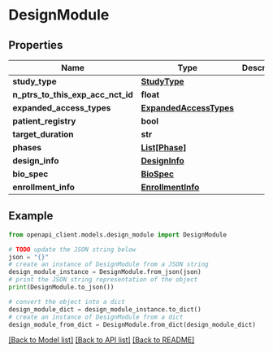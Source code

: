 # DesignModule


## Properties

Name | Type | Description | Notes
------------ | ------------- | ------------- | -------------
**study_type** | [**StudyType**](StudyType.md) |  | [optional] 
**n_ptrs_to_this_exp_acc_nct_id** | **float** |  | [optional] 
**expanded_access_types** | [**ExpandedAccessTypes**](ExpandedAccessTypes.md) |  | [optional] 
**patient_registry** | **bool** |  | [optional] 
**target_duration** | **str** |  | [optional] 
**phases** | [**List[Phase]**](Phase.md) |  | [optional] 
**design_info** | [**DesignInfo**](DesignInfo.md) |  | [optional] 
**bio_spec** | [**BioSpec**](BioSpec.md) |  | [optional] 
**enrollment_info** | [**EnrollmentInfo**](EnrollmentInfo.md) |  | [optional] 

## Example

```python
from openapi_client.models.design_module import DesignModule

# TODO update the JSON string below
json = "{}"
# create an instance of DesignModule from a JSON string
design_module_instance = DesignModule.from_json(json)
# print the JSON string representation of the object
print(DesignModule.to_json())

# convert the object into a dict
design_module_dict = design_module_instance.to_dict()
# create an instance of DesignModule from a dict
design_module_from_dict = DesignModule.from_dict(design_module_dict)
```
[[Back to Model list]](../README.md#documentation-for-models) [[Back to API list]](../README.md#documentation-for-api-endpoints) [[Back to README]](../README.md)


